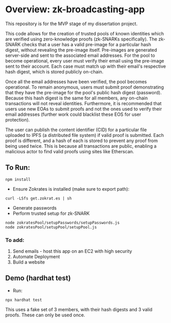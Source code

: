 # Overview: zk-broadcasting-app

This repository is for the MVP stage of my dissertation project.

This code allows for the creation of trusted pools of known identities which are verified using zero-knowledge proofs (zk-SNARKs specifically). The zk-SNARK checks that a user has a valid pre-image for a particular hash digest, without revealing the pre-image itself. Pre-images are generated server-side and sent to the associated email addresses. For the pool to become operational, every user must verify their email using the pre-image sent to their account. Each case must match up with their email's respective hash digest, which is stored publicly on-chain. 

Once all the email addresses have been verified, the pool becomes operational. To remain anonymous, users must submit proof demonstrating that they have the pre-image for the pool's public hash digest (password). Because this hash digest is the same for all members, any on-chain transactions will not reveal identities. Furthermore, it is recommended that users use new EOAs to submit proofs and not the ones used to verify their email addresses (further work could blacklist these EOS for user protection).

The user can publish the content identifier (CID) for a particular file uploaded to IPFS (a distributed file system) if valid proof is submitted. Each proof is different, and a hash of each is stored to prevent any proof from being used twice. This is because all transactions are public, enabling a malicious actor to find valid proofs using sites like Etherscan.

## To Run:

```
npm install
```

+ Ensure Zokrates is installed (make sure to export path):

```
curl -LSfs get.zokrat.es | sh
```
+ Generate passwords
+ Perform trusted setup for zk-SNARK

```
node zokratesPool/setupPasswords/setupPasswords.js
node zokratesPool/setupPool/setupPool.js
```

### To add:

1. Send emails - host this app on an EC2 with high security
2. Automate Deployment
3. Build a website


## Demo (hardhat test)

+ Run:
```
npx hardhat test
```
This uses a fake set of 3 members, with their hash digests and 3 valid proofs. These can only be used once.

